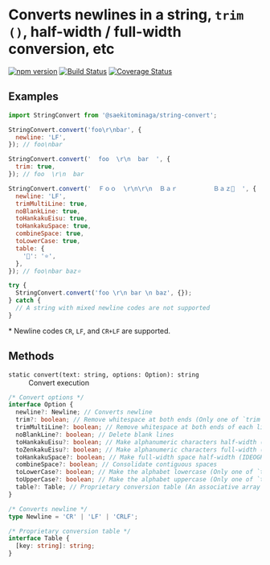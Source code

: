 # Converts newlines in a string, `trim ()`, half-width / full-width conversion, etc

[![npm version](https://badge.fury.io/js/%40saekitominaga%2Fstring-convert.svg)](https://badge.fury.io/js/%40saekitominaga%2Fstring-convert)
[![Build Status](https://app.travis-ci.com/SaekiTominaga/string-convert.svg?branch=main)](https://app.travis-ci.com/SaekiTominaga/string-convert)
[![Coverage Status](https://coveralls.io/repos/github/SaekiTominaga/string-convert/badge.svg)](https://coveralls.io/github/SaekiTominaga/string-convert)

## Examples

```JavaScript
import StringConvert from '@saekitominaga/string-convert';

StringConvert.convert('foo\r\nbar', {
  newline: 'LF',
}); // foo\nbar

StringConvert.convert('  foo  \r\n  bar  ', {
  trim: true,
}); // foo  \r\n  bar

StringConvert.convert('  Ｆｏｏ  \r\n\r\n  Ｂａｒ　　　　　　Ｂａｚ💖  ', {
  newline: 'LF',
  trimMultiLine: true,
  noBlankLine: true,
  toHankakuEisu: true,
  toHankakuSpace: true,
  combineSpace: true,
  toLowerCase: true,
  table: {
    '💖': '⭐',
  },
}); // foo\nbar baz⭐

try {
  StringConvert.convert('foo \r\n bar \n baz', {});
} catch {
  // A string with mixed newline codes are not supported
}

```

\* Newline codes `CR`, `LF`, and `CR+LF` are supported.

## Methods

<dl>
<dt><code>static convert(text: string, options: Option): string</code></dt>
<dd>Convert execution</dd>
</dl>

```TypeScript
/* Convert options */
interface Option {
  newline?: Newline; // Converts newline
  trim?: boolean; // Remove whitespace at both ends (Only one of `trim` and `trimMultiLine` can be specified)
  trimMultiLine?: boolean; // Remove whitespace at both ends of each line (Only one of `trim` and `trimMultiLine` can be specified)
  noBlankLine?: boolean; // Delete blank lines
  toHankakuEisu?: boolean; // Make alphanumeric characters half-width (Only one of `toHankakuEisu` and toZenkakuEisu` can be specified)
  toZenkakuEisu?: boolean; // Make alphanumeric characters full-width (Only one of `toHankakuEisu` and toZenkakuEisu` can be specified)
  toHankakuSpace?: boolean; // Make full-width space half-width (IDEOGRAPHIC SPACE: U+3000 → SPACE: U+0020)
  combineSpace?: boolean; // Consolidate contiguous spaces
  toLowerCase?: boolean; // Make the alphabet lowercase (Only one of `toLowerCase` and `toUpperCase` can be specified)
  toUpperCase?: boolean; // Make the alphabet uppercase (Only one of `toLowerCase` and `toUpperCase` can be specified)
  table?: Table; // Proprietary conversion table (An associative array that specifies the character string before conversion as the key and the character string after conversion as the value)
}

/* Converts newline */
type Newline = 'CR' | 'LF' | 'CRLF';

/* Proprietary conversion table */
interface Table {
  [key: string]: string;
}
```
